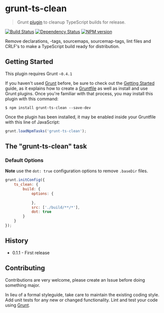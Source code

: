 # grunt-ts-clean

> Grunt [plugin](http://gruntjs.com/) to cleanup TypeScript builds for release.

[![Build Status](https://secure.travis-ci.org/grunt-ts/grunt-ts-clean.png?branch=master)](http://travis-ci.org/grunt-ts/grunt-ts-clean) [![Dependency Status](https://gemnasium.com/grunt-ts/grunt-ts-clean.png)](https://gemnasium.com/grunt-ts/grunt-ts-clean) [![NPM version](https://badge.fury.io/js/grunt-ts-clean.png)](http://badge.fury.io/js/grunt-ts-clean)

Remove declarations, <reference>-tags, sourcemaps, sourcemap-tags,  lint files and CRLF's to make a TypeScript build ready for distribution.

## Getting Started
This plugin requires Grunt `~0.4.1`

If you haven't used [Grunt](http://gruntjs.com/) before, be sure to check out the [Getting Started](http://gruntjs.com/getting-started) guide, as it explains how to create a [Gruntfile](http://gruntjs.com/sample-gruntfile) as well as install and use Grunt plugins. Once you're familiar with that process, you may install this plugin with this command:

```shell
$ npm install grunt-ts-clean --save-dev
```

Once the plugin has been installed, it may be enabled inside your Gruntfile with this line of JavaScript:

```js
grunt.loadNpmTasks('grunt-ts-clean');
```

## The "grunt-ts-clean" task

### Default Options

**Note** use the `dot: true` configuration options to remove `.baseDir` files.

```js
grunt.initConfig({
	ts_clean: {
		build: {
			options: {
				
			},
			src: ['./build/**/*'],
			dot: true
		}
	}
});
```

## History

* 0.1.1 - First release

## Contributing

Contributions are very welcome, please create an Issue before doing something major.

In lieu of a formal styleguide, take care to maintain the existing coding style. Add unit tests for any new or changed functionality. Lint and test your code using [Grunt](http://gruntjs.com/).

